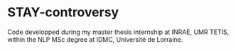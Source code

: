 # STAY-controversy
Code developped during my master thesis internship at INRAE, UMR TETIS, within the NLP MSc degree at IDMC, Université de Lorraine.
